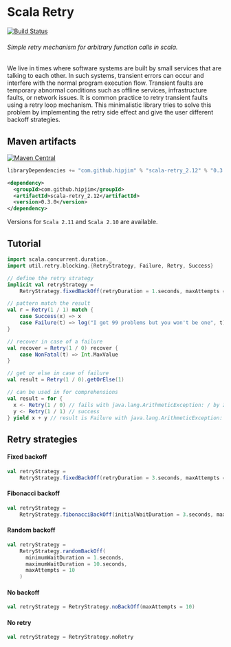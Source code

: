 Scala Retry
===========

[![Build Status](https://travis-ci.org/hipjim/scala-retry.svg?branch=master)](https://travis-ci.org/hipjim/scala-retry)

###### Simple retry mechanism for arbitrary function calls in scala.

We live in times where software systems are built by small services that are talking to each other.
In such systems, transient errors can occur and interfere with the normal program execution flow.
Transient faults are temporary abnormal conditions such as offline services, infrastructure faults, or network issues.
It is common practice to retry transient faults using a retry loop mechanism.
This minimalistic library tries to solve this problem by implementing the retry side effect
and give the user different backoff strategies.

## Maven artifacts

[![Maven Central](https://maven-badges.herokuapp.com/maven-central/com.github.hipjim/scala-retry_2.12/badge.svg)](https://maven-badges.herokuapp.com/maven-central/com.github.hipjim/scala-retry_2.12)

```scala
libraryDependencies += "com.github.hipjim" % "scala-retry_2.12" % "0.3.0"
```

```xml
<dependency>
  <groupId>com.github.hipjim</groupId>
  <artifactId>scala-retry_2.12</artifactId>
  <version>0.3.0</version>
</dependency>
```

Versions for ```Scala 2.11``` and ```Scala 2.10``` are available.

## Tutorial

```scala
import scala.concurrent.duration._
import util.retry.blocking.{RetryStrategy, Failure, Retry, Success}

// define the retry strategy
implicit val retryStrategy =
    RetryStrategy.fixedBackOff(retryDuration = 1.seconds, maxAttempts = 2)

// pattern match the result
val r = Retry(1 / 1) match {
    case Success(x) => x
    case Failure(t) => log("I got 99 problems but you won't be one", t)
}

// recover in case of a failure
val recover = Retry(1 / 0) recover {
    case NonFatal(t) => Int.MaxValue
}

// get or else in case of failure
val result = Retry(1 / 0).getOrElse(1)

// can be used in for comprehensions
val result = for {
  x <- Retry(1 / 0) // fails with java.lang.ArithmeticException: / by zero
  y <- Retry(1 / 1) // success
} yield x + y // result is Failure with java.lang.ArithmeticException: / by zero

```
## Retry strategies

#### Fixed backoff
```scala
val retryStrategy =
    RetryStrategy.fixedBackOff(retryDuration = 3.seconds, maxAttempts = 5)
```

#### Fibonacci backoff
```scala
val retryStrategy =
    RetryStrategy.fibonacciBackOff(initialWaitDuration = 3.seconds, maxAttempts = 5)
```

#### Random backoff
```scala
val retryStrategy =
    RetryStrategy.randomBackOff(
      minimumWaitDuration = 1.seconds, 
      maximumWaitDuration = 10.seconds, 
      maxAttempts = 10
    )
```

#### No backoff
```scala
val retryStrategy = RetryStrategy.noBackOff(maxAttempts = 10)
```    
#### No retry
```scala
val retryStrategy = RetryStrategy.noRetry
```
